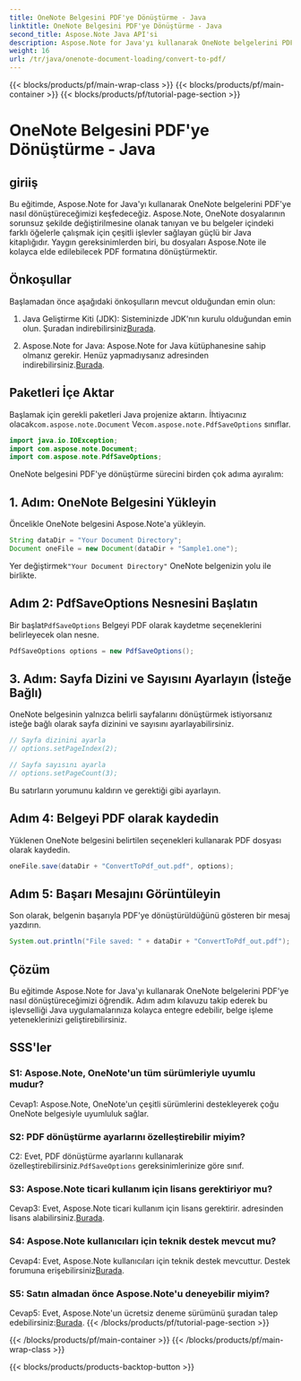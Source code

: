 ```yaml
---
title: OneNote Belgesini PDF'ye Dönüştürme - Java
linktitle: OneNote Belgesini PDF'ye Dönüştürme - Java
second_title: Aspose.Note Java API'si
description: Aspose.Note for Java'yı kullanarak OneNote belgelerini PDF'ye nasıl dönüştüreceğinizi öğrenin. Bu adım adım kılavuzla belge işleme yeteneklerinizi geliştirin.
weight: 16
url: /tr/java/onenote-document-loading/convert-to-pdf/
---
```


{{< blocks/products/pf/main-wrap-class >}}
{{< blocks/products/pf/main-container >}}
{{< blocks/products/pf/tutorial-page-section >}}

# OneNote Belgesini PDF'ye Dönüştürme - Java

## giriiş

Bu eğitimde, Aspose.Note for Java'yı kullanarak OneNote belgelerini PDF'ye nasıl dönüştüreceğimizi keşfedeceğiz. Aspose.Note, OneNote dosyalarının sorunsuz şekilde değiştirilmesine olanak tanıyan ve bu belgeler içindeki farklı öğelerle çalışmak için çeşitli işlevler sağlayan güçlü bir Java kitaplığıdır. Yaygın gereksinimlerden biri, bu dosyaları Aspose.Note ile kolayca elde edilebilecek PDF formatına dönüştürmektir.

## Önkoşullar

Başlamadan önce aşağıdaki önkoşulların mevcut olduğundan emin olun:

1.  Java Geliştirme Kiti (JDK): Sisteminizde JDK'nın kurulu olduğundan emin olun. Şuradan indirebilirsiniz[Burada](https://www.oracle.com/java/technologies/javase-jdk15-downloads.html).

2.  Aspose.Note for Java: Aspose.Note for Java kütüphanesine sahip olmanız gerekir. Henüz yapmadıysanız adresinden indirebilirsiniz.[Burada](https://releases.aspose.com/note/java/).

## Paketleri İçe Aktar

Başlamak için gerekli paketleri Java projenize aktarın. İhtiyacınız olacak`com.aspose.note.Document` Ve`com.aspose.note.PdfSaveOptions` sınıflar.

```java
import java.io.IOException;
import com.aspose.note.Document;
import com.aspose.note.PdfSaveOptions;
```

OneNote belgesini PDF'ye dönüştürme sürecini birden çok adıma ayıralım:

## 1. Adım: OneNote Belgesini Yükleyin

Öncelikle OneNote belgesini Aspose.Note'a yükleyin.

```java
String dataDir = "Your Document Directory";
Document oneFile = new Document(dataDir + "Sample1.one");
```

 Yer değiştirmek`"Your Document Directory"` OneNote belgenizin yolu ile birlikte.

## Adım 2: PdfSaveOptions Nesnesini Başlatın

 Bir başlat`PdfSaveOptions` Belgeyi PDF olarak kaydetme seçeneklerini belirleyecek olan nesne.

```java
PdfSaveOptions options = new PdfSaveOptions();
```

## 3. Adım: Sayfa Dizini ve Sayısını Ayarlayın (İsteğe Bağlı)

OneNote belgesinin yalnızca belirli sayfalarını dönüştürmek istiyorsanız isteğe bağlı olarak sayfa dizinini ve sayısını ayarlayabilirsiniz.

```java
// Sayfa dizinini ayarla
// options.setPageIndex(2);

// Sayfa sayısını ayarla
// options.setPageCount(3);
```

Bu satırların yorumunu kaldırın ve gerektiği gibi ayarlayın.

## Adım 4: Belgeyi PDF olarak kaydedin

Yüklenen OneNote belgesini belirtilen seçenekleri kullanarak PDF dosyası olarak kaydedin.

```java
oneFile.save(dataDir + "ConvertToPdf_out.pdf", options);
```

## Adım 5: Başarı Mesajını Görüntüleyin

Son olarak, belgenin başarıyla PDF'ye dönüştürüldüğünü gösteren bir mesaj yazdırın.

```java
System.out.println("File saved: " + dataDir + "ConvertToPdf_out.pdf");
```

## Çözüm

Bu eğitimde Aspose.Note for Java'yı kullanarak OneNote belgelerini PDF'ye nasıl dönüştüreceğimizi öğrendik. Adım adım kılavuzu takip ederek bu işlevselliği Java uygulamalarınıza kolayca entegre edebilir, belge işleme yeteneklerinizi geliştirebilirsiniz.

## SSS'ler

### S1: Aspose.Note, OneNote'un tüm sürümleriyle uyumlu mudur?

Cevap1: Aspose.Note, OneNote'un çeşitli sürümlerini destekleyerek çoğu OneNote belgesiyle uyumluluk sağlar.

### S2: PDF dönüştürme ayarlarını özelleştirebilir miyim?

 C2: Evet, PDF dönüştürme ayarlarını kullanarak özelleştirebilirsiniz.`PdfSaveOptions` gereksinimlerinize göre sınıf.

### S3: Aspose.Note ticari kullanım için lisans gerektiriyor mu?

 Cevap3: Evet, Aspose.Note ticari kullanım için lisans gerektirir. adresinden lisans alabilirsiniz.[Burada](https://purchase.aspose.com/buy).

### S4: Aspose.Note kullanıcıları için teknik destek mevcut mu?

 Cevap4: Evet, Aspose.Note kullanıcıları için teknik destek mevcuttur. Destek forumuna erişebilirsiniz[Burada](https://forum.aspose.com/c/note/28).

### S5: Satın almadan önce Aspose.Note'u deneyebilir miyim?

Cevap5: Evet, Aspose.Note'un ücretsiz deneme sürümünü şuradan talep edebilirsiniz:[Burada](https://releases.aspose.com/).
{{< /blocks/products/pf/tutorial-page-section >}}

{{< /blocks/products/pf/main-container >}}
{{< /blocks/products/pf/main-wrap-class >}}

{{< blocks/products/products-backtop-button >}}
